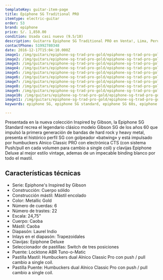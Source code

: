 ```yaml
---
templateKey: guitar-item-page
title: Epiphone SG Traditional PRO
itemtype: electric-guitar
order: 53
brand: epiphone
price: S/. 1,850.00
condition: Usada casi nuevo (9.5/10)
description: Guitarra Epiphone SG Traditional PRO en Venta!, Lima, Peru
contactPhone: 51992780348
date: 2016-12-17T15:04:10.000Z
image1: /img/guitars/epiphone-sg-trad-pro-gold/epiphone-sg-trad-pro-gold-01.jpg
image2: /img/guitars/epiphone-sg-trad-pro-gold/epiphone-sg-trad-pro-gold-02.jpg
image3: /img/guitars/epiphone-sg-trad-pro-gold/epiphone-sg-trad-pro-gold-03.jpg
image4: /img/guitars/epiphone-sg-trad-pro-gold/epiphone-sg-trad-pro-gold-04.jpg
image5: /img/guitars/epiphone-sg-trad-pro-gold/epiphone-sg-trad-pro-gold-05.jpg
image6: /img/guitars/epiphone-sg-trad-pro-gold/epiphone-sg-trad-pro-gold-06.jpg
image7: /img/guitars/epiphone-sg-trad-pro-gold/epiphone-sg-trad-pro-gold-07.jpg
image8: /img/guitars/epiphone-sg-trad-pro-gold/epiphone-sg-trad-pro-gold-08.jpg
image9: /img/guitars/epiphone-sg-trad-pro-gold/epiphone-sg-trad-pro-gold-09.jpg
image10: /img/guitars/epiphone-sg-trad-pro-gold/epiphone-sg-trad-pro-gold-10.jpg
image11: /img/guitars/epiphone-sg-trad-pro-gold/epiphone-sg-trad-pro-gold-11.jpg
keywords: epiphone SG, epiphone SG standard, epiphone SG 60s, epiphone sg traditional PRO, epiphone sg pro

---
```

Presentada en la nueva colección Inspired by Gibson, la Epiphone SG Standard recrea el legendario clásico modelo Gibson SG de los años 60 que impulsó la primera generación de bandas de hard rock y heavy metal, presenta el histórico perfil SG con golpeador «batwing» y está impulsado por humbuckers Alnico Classic PRO con electrónica CTS (con sistema Push/pull en cada volumen para cambio a single coil) y clavijas Epiphone Deluxe al mejor estilo vintage, ademas de un impecable binding blanco por todo el mastil.


## Características técnicas

* Serie: Epiphone's Inspired by Gibson
* Construcción: Cuerpo sólido
* Construcción mástil: Mástil encolado
* Color: Metallic Gold
* Número de cuerdas: 6
* Número de trastes: 22
* Escala: 24,75"
* Cuerpo: Caoba
* Mástil: Caoba
* Diapasón: Laurel Indio
* Inlays en el diapasón: Trapezoidales
* Clavijas: Epiphone Deluxe
* Seleccionador de pastillas: Switch de tres posiciones
* Puente: Locktone ABR Tuno-o-Matic
* Pastilla Mastil: Humbuckers dual Alnico Classic Pro con push / pull cambio a single coil.
* Pastilla Puente: Humbuckers dual Alnico Classic Pro con push / pull cambio a single coil.